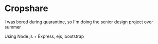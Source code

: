 # Cropshare

I was bored during quarantine, so I'm doing the senior design project over summer

Using Node.js + Express, ejs, bootstrap

